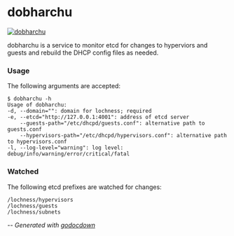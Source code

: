 # dobharchu

[![dobharchu](https://godoc.org/github.com/mistifyio/lochness/cmd/dobharchu?status.png)](https://godoc.org/github.com/mistifyio/lochness/cmd/dobharchu)

dobharchu is a service to monitor etcd for changes to hyperviors and guests and
rebuild the DHCP config files as needed.


### Usage

The following arguments are accepted:

    $ dobharchu -h
    Usage of dobharchu:
    -d, --domain="": domain for lochness; required
    -e, --etcd="http://127.0.0.1:4001": address of etcd server
    	--guests-path="/etc/dhcpd/guests.conf": alternative path to guests.conf
    	--hypervisors-path="/etc/dhcpd/hypervisors.conf": alternative path to hypervisors.conf
    -l, --log-level="warning": log level: debug/info/warning/error/critical/fatal


### Watched

The following etcd prefixes are watched for changes:

    /lochness/hypervisors
    /lochness/guests
    /lochness/subnets


--
*Generated with [godocdown](https://github.com/robertkrimen/godocdown)*
